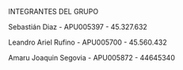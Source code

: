 INTEGRANTES DEL GRUPO

Sebastián Diaz - APU005397 - 45.327.632

Leandro Ariel Rufino - APU005700 - 45.560.432

Amaru Joaquin Segovia - APU005872 - 44645340
